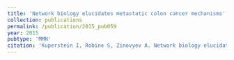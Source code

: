 ```yaml
---
title: 'Network biology elucidates metastatic colon cancer mechanisms'
collection: publications
permalink: /publication/2015_pub059
year: 2015
pubtype: 'MMN'
citation: 'Kuperstein I, Robine S, Zinovyev A. Network biology elucidates metastatic colon cancer mechanisms. 2015. <i>Cell Cycle</i> 14(14):2189-90.'
---
```

